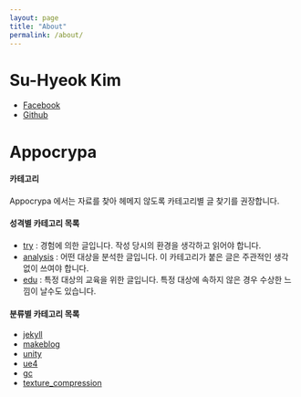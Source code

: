 ```yaml
---
layout: page
title: "About"
permalink: /about/
---
```


# Su-Hyeok Kim

 - [Facebook](https://www.facebook.com/suhyeokkim)
 - [Github](https://github.com/hrmrzizon)

# Appocrypa

#### 카테고리

Appocrypa 에서는 자료를 찾아 헤메지 않도록 카테고리별 글 찾기를 권장합니다.

#### 성격별 카테고리 목록

- [try](/categories/try) : 경험에 의한 글입니다. 작성 당시의 환경을 생각하고 읽어야 합니다.
- [analysis](/categories/analysis) : 어떤 대상을 분석한 글입니다. 이 카테고리가 붙은 글은 주관적인 생각 없이 쓰여야 합니다.
- [edu](/categories/edu) : 특정 대상의 교육을 위한 글입니다. 특정 대상에 속하지 않은 경우 수상한 느낌이 날수도 있습니다.

#### 분류별 카테고리 목록

- [jekyll](/categories/jekyll)
- [makeblog](/categories/makeblog)
- [unity](/categories/unity)
- [ue4](/categories/ue4)
- [gc](/categories/gc)
- [texture_compression](/categories/texture_compression)
